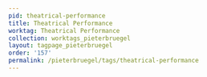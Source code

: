 ```yaml
---
pid: theatrical-performance
title: Theatrical Performance
worktag: Theatrical Performance
collection: worktags_pieterbruegel
layout: tagpage_pieterbruegel
order: '157'
permalink: /pieterbruegel/tags/theatrical-performance
---
```


